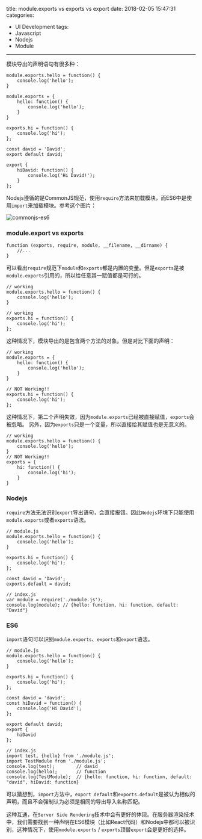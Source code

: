 title: module.exports vs exports vs export
date: 2018-02-05 15:47:31
categories:
- UI Development
tags:
- Javascript
- Nodejs
- Module
---

模块导出的声明语句有很多种：

```
module.exports.hello = function() {
    console.log('hello');
}

module.exports = {
    hello: function() {
        console.log('hello');
    }
}

exports.hi = function() {
    console.log('hi');
};

const david = 'David';
export default david;

export {
    hiDavid: function() {
        console.log('Hi David!');
    }
};
```

Nodejs遵循的是CommonJS规范，使用`require`方法来加载模块，而ES6中是使用`import`来加载模块。参考这个图片：

![commonjs-es6](https://note.youdao.com/yws/api/personal/file/WEBede5c09950ee9a19febbf7d2181ab39c?method=download&shareKey=f54086d77f07614dde2260d2fce3fb59)

### module.export vs exports

```
function (exports, require, module, __filename, __dirname) {
    //...
}
```

可以看出`require`规范下`module`和`exports`都是内置的变量。但是`exports`是被`module.exports`引用的，所以给任意其一赋值都是可行的。

```
// working
module.exports.hello = function() {
    console.log('hello');
}

// working
exports.hi = function() {
    console.log('hi');
};
```

这种情况下，模块导出的是包含两个方法的对象。但是对比下面的声明：

```
// working
module.exports = {
    hello: function() {
        console.log('hello');
    }
}

// NOT Working!!
exports.hi = function() {
    console.log('hi');
};
```

这种情况下，第二个声明失效，因为`module.exports`已经被直接赋值，`exports`会被忽略。
另外，因为`exports`只是一个变量，所以直接给其赋值也是无意义的。

```
// working
module.exports.hello = function() {
    console.log('hello');
}
// NOT Working!!
exports = {
    hi: function() {
        console.log('hi');
    }
}
```

### Nodejs

`require`方法无法识别`export`导出语句，会直接报错。因此`Nodejs`环境下只能使用`module.exports`或者`exports`语法。

```
// module.js
module.exports.hello = function() {
    console.log('hello');
}

exports.hi = function() {
    console.log('hi');
};

const david = 'David';
exports.default = david;

// index.js
var module = require('./module.js');
console.log(module); // {hello: function, hi: function, default: "David"}
```

### ES6

`import`语句可以识别`module.exports`、`exports`和`export`语法。

```
// module.js
module.exports.hello = function() {
    console.log('hello');
}

exports.hi = function() {
    console.log('hi');
};

const david = 'david';
const hiDavid = function() {
    console.log('Hi David');
};

export default david;
export {
    hiDavid
};

// index.js
import test, {hello} from './module.js';
import TestModule from './module.js';
console.log(test);        // david
console.log(hello);       // function
console.log(TestModule);  // {hello: function, hi: function, default: "david", hiDavid: function}
```

可以猜想到，`import`方法中，`export default`和`exports.default`是被认为相似的声明，而且不会强制认为必须是相同的导出导入名称匹配。

这种互通，在`Server Side Rendering`技术中会有更好的体现。在服务器渲染技术中，我们需要找到一种声明在ES6模块（比如React代码）和Nodejs中都可以被识别，这种情况下，使用`module.exports` / `exports`顶替`export`会是更好的选择。